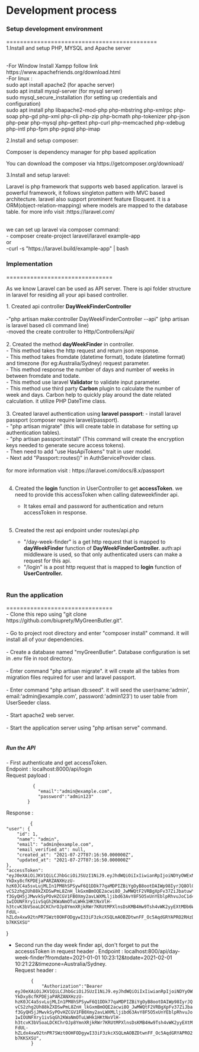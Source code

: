 <h1>Development process</h1>


<h3>Setup development environment</h3>
============================================
<br/>
1.Install and setup PHP, MYSQL and Apache server
    <p><br/>
  -For Window Install Xampp follow link https://www.apachefriends.org/download.html
  <br/>
  -For linux :<br/>
      sudo apt install apache2 (for apache server)<br/>
      sudo apt install mysql-server (for mysql server)<br/>
      sudo mysql_secure_installation (for setting up credentials and configuration)<br/>
      sudo apt install php libapache2-mod-php php-mbstring php-xmlrpc php-soap php-gd php-xml php-cli php-zip php-bcmath php-tokenizer php-json php-pear php-mysql php-gettext php-curl php-memcached php-xdebug php-intl php-fpm php-pgsql php-imap
  </p>

2.Install and setup composer:
  <p>Composer is dependency manager for php based application</p>
  <p>You can download the composer via https://getcomposer.org/download/</p>
  
  
3.Install and setup laravel:
  <p>Laravel is php framework that supports web based application. laravel is powerful framework, it follows singleton pattern with MVC based architecture. laravel also support prominent feature Eloquent. it is a ORM(object-relation-mapping) where models are mapped to the database table. for more info visit :https://laravel.com/</p>
 <br/>
   we can set up laravel via composer command:<br/> - composer create-project laravel/laravel example-app <br/> or <br/> -curl -s "https://laravel.build/example-app" | bash

<br/>
<h3>Implementation</h3>
=============================== <br/>
<p>As we know Laravel can be used as API server. There is api folder structure in laravel for residing all your api based controller.</p> 
1. Created api controller <b>DayWeekFinderController</b><br/><br/>
    -"php artisan make:controller DayWeekFinderController --api" (php artisan is laravel based cli command line)<br/>
    -moved the create controller to Http/Controllers/Api/<br/><br/>
2. Created the method <b>dayWeekFinder</b> in controller.<br/>
   - This method takes the http request and return json response. <br/>
   - This method takes fromdate (datetime format), todate (datetime format) and timezone (for eg:Australia/Sydney) request parameter.<br/>
   - This method response the number of days and number of weeks in between fromdate and todate.<br/>
   - This method use laravel <b>Validator</b> to validate input parameter.<br/>
   - This method use third party <b>Carbon</b> plugin to calculate the number of week and days. Carbon help to quickly play around the date related calculation. it utilize PHP DateTime class.<br/><br/>
3. Created laravel authentication using <b>laravel passport</b>:
    - install laravel passport (composer require laravel/passport).<br/>
    - "php artisan migrate" (this will create table in database for setting up authentication tables).<br/>
    - "php artisan passport:install" (This command will create the encryption keys needed to generate secure access tokens).<br/>
    - Then need to add "use HasApiTokens" trait in user model.<br/>
    - Next add "Passport::routes()" in AuthServiceProvider class. <br/><br/>
    for more information visit : https://laravel.com/docs/8.x/passport <br/><br/>
    
    
4. Created the <b>login</b> function in UserController to get <b>accessToken</b>. we need to provide this accessToken when calling dateweekfinder api.<br/>
    - It takes email and password for authentication and return accessToken in response. <br/><br/>

5. Created the rest api endpoint under routes/api.php <br/>
    - "/day-week-finder" is a get http request that is mapped to <b>dayWeekFinder</b> function of <b>DayWeekFinderController.</b> auth:api middleware is used, so that only authenticated users can make a request for this api. <br/>
    - "/login" is a post http request that is mapped to <b>login</b> function of <b>UserController.</b> <br/> <br/>
 
 <h3>Run the application</h3>
=============================== <br/>
    - Clone this repo using "git clone https://github.com/biuprety/MyGreenButler.git".<br/><br/>
    - Go to project root directory and enter "composer install" command. it will install all of your dependencies. <br/><br/>
    - Create a database named "myGreenButler". Database configuration is set in .env file in root directory. <br/><br/>
    - Enter command "php artisan migrate". it will create all the tables from migration files required for user and laravel passport. <br/><br/>
    - Enter command "php artisan db:seed". it will seed the user(name:'admin', email:'admin@example.com', password:'admin123') to user table from UserSeeder class.<br/><br/>
    - Start apache2 web server.<br/><br/>
    - Start the application server using "php artisan serve" command.<br/><br/>
     <h5>Run the API</h5>
- First authenticate and get accessToken. <br/>
        Endpoint : localhost:8000/api/login <br/>
        Request payload :
     
              {
                "email":"admin@example.com",
                "password":"admin123"
            }
         


Response :
            
             {
    "user": {
        "id": 1,
        "name": "admin",
        "email": "admin@example.com",
        "email_verified_at": null,
        "created_at": "2021-07-27T07:16:50.000000Z",
        "updated_at": "2021-07-27T07:16:50.000000Z"
    },
    "accessToken": "eyJ0eXAiOiJKV1QiLCJhbGciOiJSUzI1NiJ9.eyJhdWQiOiIxIiwianRpIjoiNDYyOWExNzU4M2FjNThkNzY4OTQwYTZlYTUzN2VkNWM3MDcxZDJiODgxNGQ2OWU0ZDc1ZTdhZjUzNmIzZTc4ZmI5MGFhNTVlNWQzN2I5MmIiLCJpYXQiOjE2MjczNzA0NzIuNTIwMjE5LCJuYmYiOjE2MjczNzA0NzIuNTIwMjIzLCJleHAiOjE2NTg5MDY0NzIuNTA5NTM1LCJzdWIiOiIxIiwic2NvcGVzIjpbXX0.lXESQ1CY1vQByvxt38kNfGxoFrALgYVDLtTGTrL0ApbePJxv3Ms-YkDxy8cfKPDEjaPARZANXHzzU-hzK0JC4a5svLujMLIn1PM8hSPSywF6Q1DDk77qaMDPIZBiYgOyB8ootDAIWp98IyrJQ8OlO6AqNOQehwUvlz7qldGJKneZLhbCVglrDHji6x_CAc3WV0rHRMgZ22JmfdQHg-vCS2zhg2Uh88kZXDSwPmL8ZnH_lkGxmBmOQE2acwi8O_JwMWQtF2VRBgXpFv37ZiJbatuwYUKwGgpFDQPyYtf3pkC56GnqIU-f3GyQH5jJMwvkSyPOvHZCGV1FB0Xmy2avLWXMLljibd63AvY8F5O5xUnYEblpRhvuJoC1d4zD4LGcciiofT-1wIOUNFXry1ivSqGh2KWaNmOTuLWHk1HKtNxVlH-h3tcvK3bVSoaLDCKChrOJp8YmnXRjkRWr7KRUtMPXlnsDsKMB4Hw9Tsh4vWK2yyEXtMDb6WxTd99_KVSEuaf4OGdIpJ9LH-FdUL-hZLdx4xw92tnPR7SWzt0OHFODgywI33iF3zkcXSQLmAOBZDtwnFF_Oc5AqdGRYAPRO2RHzDYtD9xcNrNcoKc7l6giWX1AAf7IBx1mhVCa5n2P0ALZr8n05ogdR1XGl8B_YLxr2FwOyc94FZ-b7KKSXSU"
}

- Second run the day week finder api, don't forget to put the accesssToken in request header . 
    Endpoint : localhost:800/api/day-week-finder?fromdate=2021-01-01 10:23:12&todate=2021-02-01 10:21:22&timezone=Australia/Sydney.<br/>
    Request header :
    
            {
                "Authorization":"Bearer eyJ0eXAiOiJKV1QiLCJhbGciOiJSUzI1NiJ9.eyJhdWQiOiIxIiwianRpIjoiNDYyOWExNzU4M2FjNThkNzY4OTQwYTZlYTUzN2VkNWM3MDcxZDJiODgxNGQ2OWU0ZDc1ZTdhZjUzNmIzZTc4ZmI5MGFhNTVlNWQzN2I5MmIiLCJpYXQiOjE2MjczNzA0NzIuNTIwMjE5LCJuYmYiOjE2MjczNzA0NzIuNTIwMjIzLCJleHAiOjE2NTg5MDY0NzIuNTA5NTM1LCJzdWIiOiIxIiwic2NvcGVzIjpbXX0.lXESQ1CY1vQByvxt38kNfGxoFrALgYVDLtTGTrL0ApbePJxv3Ms-YkDxy8cfKPDEjaPARZANXHzzU-hzK0JC4a5svLujMLIn1PM8hSPSywF6Q1DDk77qaMDPIZBiYgOyB8ootDAIWp98IyrJQ8OlO6AqNOQehwUvlz7qldGJKneZLhbCVglrDHji6x_CAc3WV0rHRMgZ22JmfdQHg-vCS2zhg2Uh88kZXDSwPmL8ZnH_lkGxmBmOQE2acwi8O_JwMWQtF2VRBgXpFv37ZiJbatuwYUKwGgpFDQPyYtf3pkC56GnqIU-f3GyQH5jJMwvkSyPOvHZCGV1FB0Xmy2avLWXMLljibd63AvY8F5O5xUnYEblpRhvuJoC1d4zD4LGcciiofT-1wIOUNFXry1ivSqGh2KWaNmOTuLWHk1HKtNxVlH-h3tcvK3bVSoaLDCKChrOJp8YmnXRjkRWr7KRUtMPXlnsDsKMB4Hw9Tsh4vWK2yyEXtMDb6WxTd99_KVSEuaf4OGdIpJ9LH-FdUL-hZLdx4xw92tnPR7SWzt0OHFODgywI33iF3zkcXSQLmAOBZDtwnFF_Oc5AqdGRYAPRO2RHzDYtD9xcNrNcoKc7l6giWX1AAf7IBx1mhVCa5n2P0ALZr8n05ogdR1XGl8B_YLxr2FwOyc94FZ-b7KKSXSU",
            }
